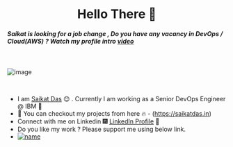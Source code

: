 <h1 align="center"> Hello There 👋 </h1>
<h5>Saikat is looking for a job change , Do you have any vacancy in DevOps / Cloud(AWS) ? Watch my profile intro <a href="https://vimeo.com/565816717" target="_blank">video</a></h5>
<br>

![image](https://user-images.githubusercontent.com/10244692/123040840-0ac34000-d412-11eb-92d1-720da728793a.png)

<br>

* I am [Saikat Das](https://www.linkedin.com/in/saikatdas93/) :blush:	 . Currently I am working as a Senior DevOps Engineer @ IBM :satellite:
* :magnet: You can checkout my projects from here :fire: - (https://saikatdas.in)
* Connect with me on Linkedin :fireworks: [LinkedIn Profile](https://www.linkedin.com/in/saikatdas93/) :sparkler:
* Do you like my work ? Please support me using below link. 
* [![name](https://user-images.githubusercontent.com/10244692/122553560-79408080-d055-11eb-9222-81273903100f.png)](https://www.buymeacoffee.com/saikatdas)

 


